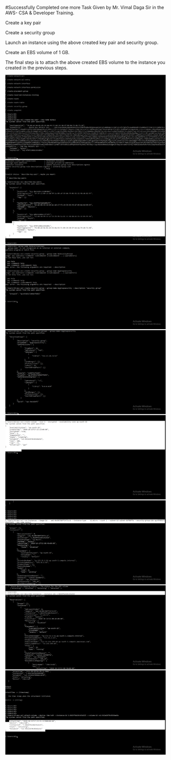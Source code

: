 #Successfully Completed one more Task Given by Mr. Vimal Daga Sir in the AWS- CSA & Developer Training.

Create a key pair 

Create a security group 

Launch an instance using the above created key pair and security group.

Create an EBS volume of 1 GB.

The final step is to attach the above created EBS volume to the instance you created in the previous steps.

![](images/keygen.png)
![](images/genrated_key_decription.png)
![](images/Create_Security_group.png)
![](images/description_securitygroup.png)
![](images/Create_volume_cli.png)
![](images/launch_os_in_cli.png)
![](images/Running_of_created_os_awscli.png)
![](images/Attach_volume_instance.png)


